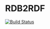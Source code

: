 # RDB2RDF

[![Build Status](https://travis-ci.org/chiwanpark/rdb2rdf.svg?branch=master)](https://travis-ci.org/chiwanpark/rdb2rdf)
